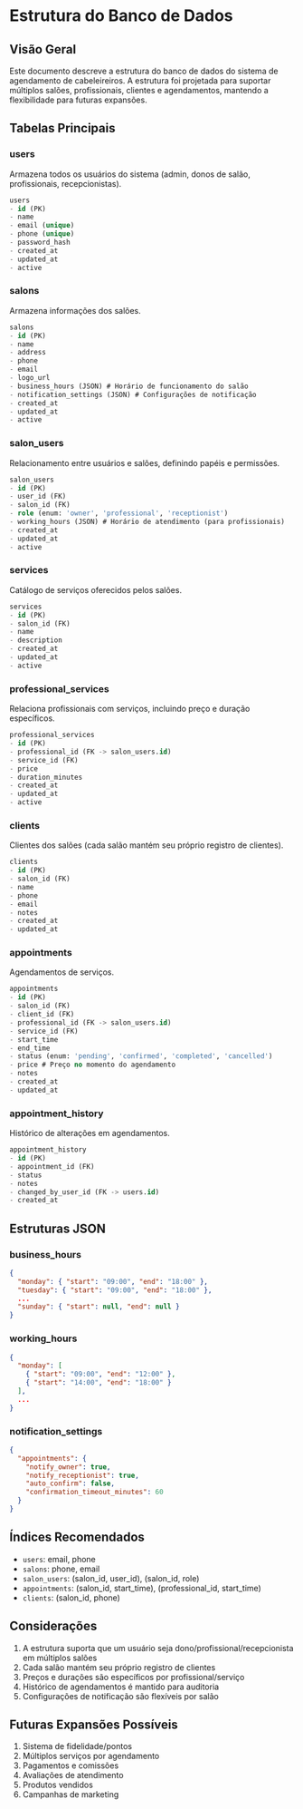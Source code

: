 # Estrutura do Banco de Dados
## Visão Geral
Este documento descreve a estrutura do banco de dados do sistema de agendamento de cabeleireiros. A estrutura foi projetada para suportar múltiplos salões, profissionais, clientes e agendamentos, mantendo a flexibilidade para futuras expansões.

## Tabelas Principais
### users
Armazena todos os usuários do sistema (admin, donos de salão, profissionais, recepcionistas).
```sql
users
- id (PK)
- name
- email (unique)
- phone (unique)
- password_hash
- created_at
- updated_at
- active
```

### salons
Armazena informações dos salões.
```sql
salons
- id (PK)
- name
- address
- phone
- email
- logo_url
- business_hours (JSON) # Horário de funcionamento do salão
- notification_settings (JSON) # Configurações de notificação
- created_at
- updated_at
- active
```

### salon_users
Relacionamento entre usuários e salões, definindo papéis e permissões.
```sql
salon_users
- id (PK)
- user_id (FK)
- salon_id (FK)
- role (enum: 'owner', 'professional', 'receptionist')
- working_hours (JSON) # Horário de atendimento (para profissionais)
- created_at
- updated_at
- active
```

### services
Catálogo de serviços oferecidos pelos salões.
```sql
services
- id (PK)
- salon_id (FK)
- name
- description
- created_at
- updated_at
- active
```

### professional_services
Relaciona profissionais com serviços, incluindo preço e duração específicos.
```sql
professional_services
- id (PK)
- professional_id (FK -> salon_users.id)
- service_id (FK)
- price
- duration_minutes
- created_at
- updated_at
- active
```

### clients
Clientes dos salões (cada salão mantém seu próprio registro de clientes).
```sql
clients
- id (PK)
- salon_id (FK)
- name
- phone
- email
- notes
- created_at
- updated_at
```

### appointments
Agendamentos de serviços.
```sql
appointments
- id (PK)
- salon_id (FK)
- client_id (FK)
- professional_id (FK -> salon_users.id)
- service_id (FK)
- start_time
- end_time
- status (enum: 'pending', 'confirmed', 'completed', 'cancelled')
- price # Preço no momento do agendamento
- notes
- created_at
- updated_at
```

### appointment_history
Histórico de alterações em agendamentos.
```sql
appointment_history
- id (PK)
- appointment_id (FK)
- status
- notes
- changed_by_user_id (FK -> users.id)
- created_at
```

## Estruturas JSON

### business_hours
```json
{
  "monday": { "start": "09:00", "end": "18:00" },
  "tuesday": { "start": "09:00", "end": "18:00" },
  ...
  "sunday": { "start": null, "end": null }
}
```

### working_hours
```json
{
  "monday": [
    { "start": "09:00", "end": "12:00" },
    { "start": "14:00", "end": "18:00" }
  ],
  ...
}
```

### notification_settings
```json
{
  "appointments": {
    "notify_owner": true,
    "notify_receptionist": true,
    "auto_confirm": false,
    "confirmation_timeout_minutes": 60
  }
}
```

## Índices Recomendados
- `users`: email, phone
- `salons`: phone, email
- `salon_users`: (salon_id, user_id), (salon_id, role)
- `appointments`: (salon_id, start_time), (professional_id, start_time)
- `clients`: (salon_id, phone)

## Considerações
1. A estrutura suporta que um usuário seja dono/profissional/recepcionista em múltiplos salões
2. Cada salão mantém seu próprio registro de clientes
3. Preços e durações são específicos por profissional/serviço
4. Histórico de agendamentos é mantido para auditoria
5. Configurações de notificação são flexíveis por salão

## Futuras Expansões Possíveis
1. Sistema de fidelidade/pontos
2. Múltiplos serviços por agendamento
3. Pagamentos e comissões
4. Avaliações de atendimento
5. Produtos vendidos
6. Campanhas de marketing
